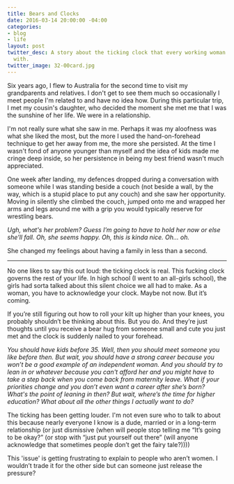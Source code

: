 ```yaml
---
title: Bears and Clocks
date: 2016-03-14 20:00:00 -04:00
categories:
- blog
- life
layout: post
twitter_desc: A story about the ticking clock that every working woman has to contend
  with.
twitter_image: 32-00card.jpg
---
```


Six years ago, I flew to Australia for the second time to visit my grandparents and relatives. I don't get to see them much so occasionally I meet people I'm related to and have no idea how. During this particular trip, I met my cousin's daughter, who decided the moment she met me that I was the sunshine of her life. We were in a relationship.

I'm not really sure what she saw in me. Perhaps it was my aloofness was what she liked the most, but the more I used the hand-on-forehead technique to get her away from me, the more she persisted. At the time I wasn't fond of anyone younger than myself and the idea of kids made me cringe deep inside, so her persistence in being my best friend wasn't much appreciated.

One week after landing, my defences dropped during a conversation with someone while I was standing beside a couch (not beside a wall, by the way, which is a stupid place to put any couch) and she saw her opportunity. Moving in silently she climbed the couch, jumped onto me and wrapped her arms and legs around me with a grip you would typically reserve for wrestling bears.

<em>Ugh, what's her problem? Guess I’m going to have to hold her now or else she’ll fall. Oh, she seems happy. Oh, this is kinda nice. Oh… oh.</em>

She changed my feelings about having a family in less than a second.

<hr class="small">

No one likes to say this out loud: the ticking clock is real. This fucking clock governs the rest of your life. In high school (I went to an all-girls school), the girls had sorta talked about this silent choice we all had to make. As a woman, you have to acknowledge your clock. Maybe not now. But it’s coming.

If you’re still figuring out how to roll your kilt up higher than your knees, you probably shouldn’t be thinking about this. But you do. And they’re just thoughts until you receive a bear hug from someone small and cute you just met and the clock is suddenly nailed to your forehead.

<em>You should have kids before 35. Well, then you should meet someone you like before then. But wait, you should have a strong career because you won’t be a good example of an independent woman. And you should try to lean in or whatever because you can't afford her and you might have to take a step back when you come back from maternity leave. What if your priorities change and you don’t even want a career after she’s born? What's the point of leaning in then? But wait, where’s the time for higher education? What about all the other things I actually want to do?</em>

The ticking has been getting louder. I'm not even sure who to talk to about this because nearly everyone I know is a dude, married or in a long-term relationship (or just dismissive (when will people stop telling me “It’s going to be okay?” (or stop with “just put yourself out there” (will anyone acknowledge that sometimes people don’t get the fairy tale?))))

This 'issue' is getting frustrating to explain to people who aren’t women. I wouldn’t trade it for the other side but can someone just release the pressure?